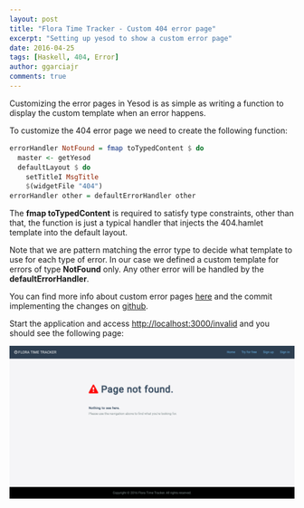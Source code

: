 ```yaml
---
layout: post
title: "Flora Time Tracker - Custom 404 error page"
excerpt: "Setting up yesod to show a custom error page"
date: 2016-04-25
tags: [Haskell, 404, Error]
author: ggarciajr
comments: true
---
```


Customizing the error pages in Yesod is as simple as writing a function to display the custom template when an error happens.

To customize the 404 error page we need to create the following function:

```haskell
errorHandler NotFound = fmap toTypedContent $ do
  master <- getYesod
  defaultLayout $ do
    setTitleI MsgTitle
    $(widgetFile "404")
errorHandler other = defaultErrorHandler other
```

The **fmap toTypedContent** is required to satisfy type constraints, other than that, the function is just a typical handler that injects the 404.hamlet template into the default layout.

Note that we are pattern matching the error type to decide what template to use for each type of error. In our case we defined a custom template for errors of type **NotFound** only. Any other error will be handled by the **defaultErrorHandler**.

You can find more info about custom error pages <a href="http://www.yesodweb.com/book/yesod-typeclass#yesod-typeclass_custom_error_pages" target="_blank">here</a> and the commit implementing the changes on <a href="https://github.com/ggarciajr/flora/commit/6e84a439b8a44fe3f0a7efb96172014859b330f2" target="_blank">github</a>.

<div class="spacer">
  <div class="mask"></div>
</div>

Start the application and access <a href="http://localhost:3000/invalid" target="_blank">http://localhost:3000/invalid</a> and you should see the following page:

<img src="/img/posts/flora-404.png"/>
